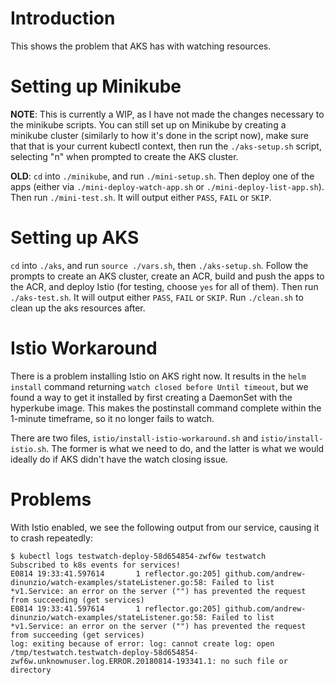 # Introduction

This shows the problem that AKS has with watching resources.

# Setting up Minikube

**NOTE**: This is currently a WIP, as I have not made the changes necessary to the minikube scripts. You can still set up on Minikube by creating a minikube cluster (similarly to how it's done in the script now), make sure that that is your current kubectl context, then run the `./aks-setup.sh` script, selecting "n" when prompted to create the AKS cluster.

**OLD**: `cd` into `./minikube`, and run `./mini-setup.sh`. Then deploy one of the apps (either via `./mini-deploy-watch-app.sh` or `./mini-deploy-list-app.sh`). Then run `./mini-test.sh`. It will output either `PASS`, `FAIL` or `SKIP`.

# Setting up AKS

`cd` into `./aks`, and run `source ./vars.sh`, then `./aks-setup.sh`. Follow the prompts to create an AKS cluster, create an ACR, build and push the apps to the ACR, and deploy Istio (for testing, choose `yes` for all of them). Then run `./aks-test.sh`. It will output either `PASS`, `FAIL` or `SKIP`. Run `./clean.sh` to clean up the aks resources after.

# Istio Workaround

There is a problem installing Istio on AKS right now. It results in the `helm install` command returning `watch closed before Until timeout`, but we found a way to get it installed by first creating a DaemonSet with the hyperkube image. This makes the postinstall command complete within the 1-minute timeframe, so it no longer fails to watch.

There are two files, `istio/install-istio-workaround.sh` and `istio/install-istio.sh`. The former is what we need to do, and the latter is what we would ideally do if AKS didn't have the watch closing issue.

# Problems

With Istio enabled, we see the following output from our service, causing it to crash repeatedly:

```
$ kubectl logs testwatch-deploy-58d654854-zwf6w testwatch
Subscribed to k8s events for services!
E0814 19:33:41.597614       1 reflector.go:205] github.com/andrew-dinunzio/watch-examples/stateListener.go:58: Failed to list *v1.Service: an error on the server ("") has prevented the request from succeeding (get services)
E0814 19:33:41.597614       1 reflector.go:205] github.com/andrew-dinunzio/watch-examples/stateListener.go:58: Failed to list *v1.Service: an error on the server ("") has prevented the request from succeeding (get services)
log: exiting because of error: log: cannot create log: open /tmp/testwatch.testwatch-deploy-58d654854-zwf6w.unknownuser.log.ERROR.20180814-193341.1: no such file or directory
```
